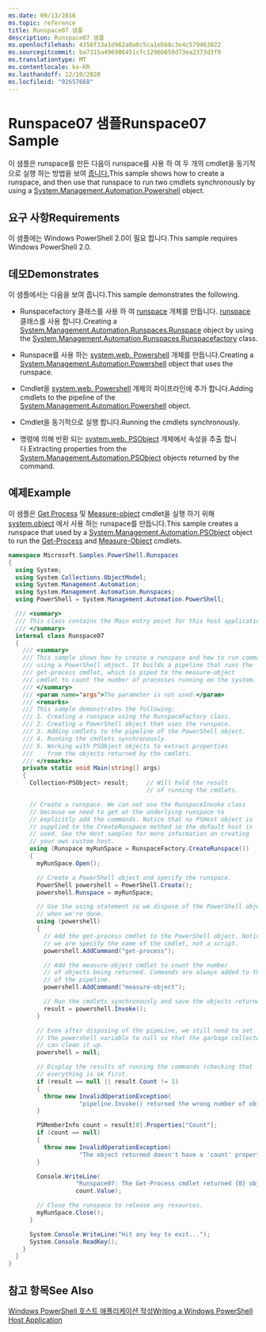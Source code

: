 ```yaml
---
ms.date: 09/13/2016
ms.topic: reference
title: Runspace07 샘플
description: Runspace07 샘플
ms.openlocfilehash: 4356f33a1d962a0a6c5ca1ebb8c3e4c579463022
ms.sourcegitcommit: ba7315a496986451cfc1296b659d73ea2373d3f0
ms.translationtype: MT
ms.contentlocale: ko-KR
ms.lasthandoff: 12/10/2020
ms.locfileid: "92657668"
---
```

# <a name="runspace07-sample"></a><span data-ttu-id="2c18a-103">Runspace07 샘플</span><span class="sxs-lookup"><span data-stu-id="2c18a-103">Runspace07 Sample</span></span>

<span data-ttu-id="2c18a-104">이 샘플은 runspace를 만든 다음이 runspace를 사용 하 여 두 개의 cmdlet을 동기적으로 실행 하는 방법을 보여 [줍니다.](/dotnet/api/system.management.automation.powershell)</span><span class="sxs-lookup"><span data-stu-id="2c18a-104">This sample shows how to create a runspace, and then use that runspace to run two cmdlets synchronously by using a [System.Management.Automation.Powershell](/dotnet/api/system.management.automation.powershell) object.</span></span>

## <a name="requirements"></a><span data-ttu-id="2c18a-105">요구 사항</span><span class="sxs-lookup"><span data-stu-id="2c18a-105">Requirements</span></span>

<span data-ttu-id="2c18a-106">이 샘플에는 Windows PowerShell 2.0이 필요 합니다.</span><span class="sxs-lookup"><span data-stu-id="2c18a-106">This sample requires Windows PowerShell 2.0.</span></span>

## <a name="demonstrates"></a><span data-ttu-id="2c18a-107">데모</span><span class="sxs-lookup"><span data-stu-id="2c18a-107">Demonstrates</span></span>

<span data-ttu-id="2c18a-108">이 샘플에서는 다음을 보여 줍니다.</span><span class="sxs-lookup"><span data-stu-id="2c18a-108">This sample demonstrates the following.</span></span>

- <span data-ttu-id="2c18a-109">Runspacefactory 클래스를 사용 하 여 [runspace](/dotnet/api/System.Management.Automation.Runspaces.Runspace) 개체를 만듭니다. [runspace](/dotnet/api/System.Management.Automation.Runspaces.RunspaceFactory) 클래스를 사용 합니다.</span><span class="sxs-lookup"><span data-stu-id="2c18a-109">Creating a [System.Management.Automation.Runspaces.Runspace](/dotnet/api/System.Management.Automation.Runspaces.Runspace) object by using the [System.Management.Automation.Runspaces.Runspacefactory](/dotnet/api/System.Management.Automation.Runspaces.RunspaceFactory) class.</span></span>

- <span data-ttu-id="2c18a-110">Runspace를 사용 하는 [system.web. Powershell](/dotnet/api/system.management.automation.powershell) 개체를 만듭니다.</span><span class="sxs-lookup"><span data-stu-id="2c18a-110">Creating a [System.Management.Automation.Powershell](/dotnet/api/system.management.automation.powershell) object that uses the runspace.</span></span>

- <span data-ttu-id="2c18a-111">Cmdlet을 [system.web. Powershell](/dotnet/api/system.management.automation.powershell) 개체의 파이프라인에 추가 합니다.</span><span class="sxs-lookup"><span data-stu-id="2c18a-111">Adding cmdlets to the pipeline of the [System.Management.Automation.Powershell](/dotnet/api/system.management.automation.powershell) object.</span></span>

- <span data-ttu-id="2c18a-112">Cmdlet을 동기적으로 실행 합니다.</span><span class="sxs-lookup"><span data-stu-id="2c18a-112">Running the cmdlets synchronously.</span></span>

- <span data-ttu-id="2c18a-113">명령에 의해 반환 되는 [system.web. PSObject](/dotnet/api/System.Management.Automation.PSObject) 개체에서 속성을 추출 합니다.</span><span class="sxs-lookup"><span data-stu-id="2c18a-113">Extracting properties from the [System.Management.Automation.PSObject](/dotnet/api/System.Management.Automation.PSObject) objects returned by the command.</span></span>

## <a name="example"></a><span data-ttu-id="2c18a-114">예제</span><span class="sxs-lookup"><span data-stu-id="2c18a-114">Example</span></span>

<span data-ttu-id="2c18a-115">이 샘플은 [Get Process](/powershell/module/Microsoft.PowerShell.Management/Get-Process) 및 [Measure-object](/powershell/module/microsoft.powershell.utility/measure-object) cmdlet을 실행 하기 위해 [system.object](/dotnet/api/System.Management.Automation.PSObject) 에서 사용 하는 runspace를 만듭니다.</span><span class="sxs-lookup"><span data-stu-id="2c18a-115">This sample creates a runspace that used by a [System.Management.Automation.PSObject](/dotnet/api/System.Management.Automation.PSObject) object to run the [Get-Process](/powershell/module/Microsoft.PowerShell.Management/Get-Process) and [Measure-Object](/powershell/module/microsoft.powershell.utility/measure-object) cmdlets.</span></span>

```csharp
namespace Microsoft.Samples.PowerShell.Runspaces
{
  using System;
  using System.Collections.ObjectModel;
  using System.Management.Automation;
  using System.Management.Automation.Runspaces;
  using PowerShell = System.Management.Automation.PowerShell;

  /// <summary>
  /// This class contains the Main entry point for this host application.
  /// </summary>
  internal class Runspace07
  {
    /// <summary>
    /// This sample shows how to create a runspace and how to run commands
    /// using a PowerShell object. It builds a pipeline that runs the
    /// get-process cmdlet, which is piped to the measure-object
    /// cmdlet to count the number of processes running on the system.
    /// </summary>
    /// <param name="args">The parameter is not used.</param>
    /// <remarks>
    /// This sample demonstrates the following:
    /// 1. Creating a runspace using the RunspaceFactory class.
    /// 2. Creating a PowerShell object that uses the runspace.
    /// 3. Adding cmdlets to the pipeline of the PowerShell object.
    /// 4. Running the cmdlets synchronously.
    /// 5. Working with PSObject objects to extract properties
    ///    from the objects returned by the cmdlets.
    /// </remarks>
    private static void Main(string[] args)
    {
      Collection<PSObject> result;     // Will hold the result
                                       // of running the cmdlets.

      // Create a runspace. We can not use the RunspaceInvoke class
      // because we need to get at the underlying runspace to
      // explicitly add the commands. Notice that no PSHost object is
      // supplied to the CreateRunspace method so the default host is
      // used. See the Host samples for more information on creating
      // your own custom host.
      using (Runspace myRunSpace = RunspaceFactory.CreateRunspace())
      {
        myRunSpace.Open();

        // Create a PowerShell object and specify the runspace.
        PowerShell powershell = PowerShell.Create();
        powershell.Runspace = myRunSpace;

        // Use the using statement so we dispose of the PowerShell object
        // when we're done.
        using (powershell)
        {
          // Add the get-process cmdlet to the PowerShell object. Notice
          // we are specify the name of the cmdlet, not a script.
          powershell.AddCommand("get-process");

          // Add the measure-object cmdlet to count the number
          // of objects being returned. Commands are always added to the end
          // of the pipeline.
          powershell.AddCommand("measure-object");

          // Run the cmdlets synchronously and save the objects returned.
          result = powershell.Invoke();
        }

        // Even after disposing of the pipeLine, we still need to set
        // the powershell variable to null so that the garbage collector
        // can clean it up.
        powershell = null;

        // Display the results of running the commands (checking that
        // everything is ok first.
        if (result == null || result.Count != 1)
        {
          throw new InvalidOperationException(
                    "pipeline.Invoke() returned the wrong number of objects");
        }

        PSMemberInfo count = result[0].Properties["Count"];
        if (count == null)
        {
          throw new InvalidOperationException(
                    "The object returned doesn't have a 'count' property");
        }

        Console.WriteLine(
                   "Runspace07: The Get-Process cmdlet returned {0} objects",
                   count.Value);

        // Close the runspace to release any resources.
        myRunSpace.Close();
      }

      System.Console.WriteLine("Hit any key to exit...");
      System.Console.ReadKey();
    }
  }
}
```

## <a name="see-also"></a><span data-ttu-id="2c18a-116">참고 항목</span><span class="sxs-lookup"><span data-stu-id="2c18a-116">See Also</span></span>

[<span data-ttu-id="2c18a-117">Windows PowerShell 호스트 애플리케이션 작성</span><span class="sxs-lookup"><span data-stu-id="2c18a-117">Writing a Windows PowerShell Host Application</span></span>](./writing-a-windows-powershell-host-application.md)
